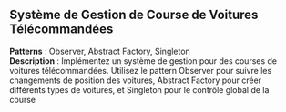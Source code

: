 ## Système de Gestion de Course de Voitures Télécommandées
**Patterns** : Observer, Abstract Factory, Singleton  
**Description** : Implémentez un système de gestion pour des courses de voitures télécommandées. Utilisez le pattern Observer pour suivre les changements de position des voitures, Abstract Factory pour créer différents types de voitures, et Singleton pour le contrôle global de la course